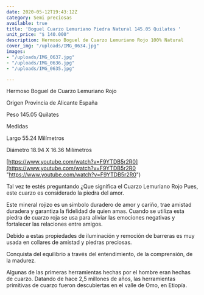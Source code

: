 ```yaml
---
date: 2020-05-12T19:43:12Z
category: Semi preciosas
available: true
title: 'Boguel Cuarzo Lemuriano Piedra Natural 145.05 Quilates '
unit_price: "$ 140.000"
description: Hermoso Boguel de Cuarzo Lemuriano Rojo 100% Natural
cover_img: "/uploads/IMG_0634.jpg"
images:
- "/uploads/IMG_0637.jpg"
- "/uploads/IMG_0636.jpg"
- "/uploads/IMG_0635.jpg"

---
```

Hermoso Boguel de Cuarzo Lemuriano Rojo 

Origen Provincia de Alicante España 

Peso 145.05 Quilates 

Medidas 

Largo 55.24 Milímetros 

Diámetro 18.94 X 16.36 Milímetros 

[https://www.youtube.com/watch?v=F9YTDB5r2R0](https://www.youtube.com/watch?v=F9YTDB5r2R0 "https://www.youtube.com/watch?v=F9YTDB5r2R0")

Tal vez te estés preguntando ¿Que significa el Cuarzo Lemuriano Rojo Pues, este cuarzo es considerado la piedra del amor.

Este mineral rojizo es un símbolo duradero de amor y cariño, trae amistad duradera y garantiza la fidelidad de quien amas. Cuando se utiliza esta piedra de cuarzo roja se usa para aliviar las emociones negativas y fortalecer las relaciones entre amigos.

Debido a estas propiedades de iluminación y remoción de barreras es muy usada en collares de amistad y piedras preciosas.

Conquista del equilibrio a través del entendimiento, de la comprensión, de la madurez.

Algunas de las primeras herramientas hechas por el hombre eran hechas de cuarzo. Datando de hace 2,5 millones de años, las herramientas primitivas de cuarzo fueron descubiertas en el valle de Omo, en Etiopía.